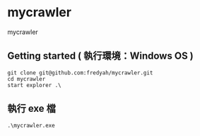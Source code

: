 # mycrawler
mycrawler


## Getting started ( 執行環境：Windows OS )

```
git clone git@github.com:fredyah/mycrawler.git
cd mycrawler
start explorer .\
```

## 執行 exe 檔

```
.\mycrawler.exe
```
